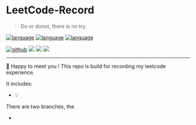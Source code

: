 # LeetCode-Record

> Do or donot, there is no try. ​​​

[![language](https://img.shields.io/badge/language-python-blue.svg)]()
[![language](https://img.shields.io/badge/language-scala-yellow.svg)]()
[![language](https://img.shields.io/badge/language-R-red.svg)]()

[![github](https://img.shields.io/badge/Github-wj19816-black)](https://github.com/wj19816)
[![](https://img.shields.io/badge/个人主页-WangZiduan-green)](https://wj19816.github.io/)
[![](https://img.shields.io/badge/bilibili-王子段-ff69b4)](https://space.bilibili.com/6842399)
[![](https://img.shields.io/badge/微博-阿静想努力成为程序员呀-white)](https://weibo.com/6449405592)

---

🍺 Happy to meet you ! This repo is build for recording my leetcode experience.

It includes:
- :bulb: 

There are two branches, the 

- 